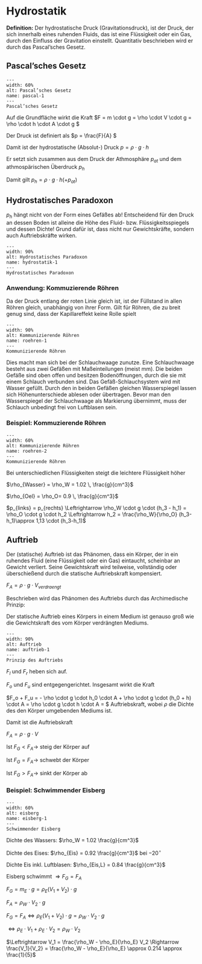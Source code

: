 # Hydrostatik

**Definition:** 
Der hydrostatische Druck (Gravitationsdruck), ist der Druck, der sich innerhalb eines ruhenden Fluids, das ist eine Flüssigkeit oder ein Gas, durch den Einfluss der Gravitation einstellt. Quantitativ beschrieben wird er durch das Pascal’sches Gesetz.

## Pascal’sches Gesetz

```{figure} Bilder/pascalschesgesetz.png
---
width: 60%
alt: Pascal’sches Gesetz
name: pascal-1
---
Pascal’sches Gesetz
 ```

Auf die Grundfläche wirkt die Kraft $F = m \cdot g = \rho \cdot V \cdot g = \rho \cdot h \cdot A \cdot g $

Der Druck ist definiert als $p = \frac{F}{A} $

Damit ist der hydrostatische (Absolut-) Druck $p = \rho \cdot g \cdot h$

Er setzt sich zusammen aus dem Druck der Athmosphäre $p_{at}$ und dem athmospärischen Überdruck $p_h$

Damit gilt 
$p_h = \rho \cdot g \cdot h \left( + p_{at}\right)$

## Hydrostatisches Paradoxon

$p_h$ hängt nicht von der Form eines Gefäßes ab! 
Entscheidend für den Druck an dessen Boden ist alleine die Höhe des Fluid- bzw. Flüssigkeitsspiegels und dessen Dichte! Grund dafür ist, dass nicht nur Gewichtskräfte, sondern auch Auftriebskräfte wirken.

```{figure} Bilder/hydrostatisches_paradoxon.png
---
width: 90%
alt: Hydrostatisches Paradoxon
name: hydrostatik-1
---
Hydrostatisches Paradoxon
 ```

### Anwendung: Kommuzierende Röhren

Da der Druck entlang der roten Linie gleich ist, ist der Füllstand in allen Röhren gleich, unabhängig von ihrer Form. Gilt für Röhren, die zu breit genug sind, dass der Kapillareffekt keine Rolle spielt

```{figure} Bilder/komm_roehren.png
---
width: 90%
alt: Kommunizierende Röhren
name: roehren-1
---
Kommunizierende Röhren
 ```

Dies macht man sich bei der Schlauchwaage zunutze. Eine Schlauchwaage besteht aus zwei Gefäßen mit Maßeinteilungen (meist mm). Die beiden Gefäße sind oben offen und besitzen Bodenöffnungen, durch die sie mit einem Schlauch verbunden sind. Das Gefäß-Schlauchsystem wird mit Wasser gefüllt. Durch den in beiden Gefäßen gleichen Wasserspiegel lassen sich Höhenunterschiede ablesen oder übertragen. Bevor man den Wasserspiegel der Schlauchwaage als Markierung übernimmt, muss der Schlauch unbedingt frei von Luftblasen sein. 

### Beispiel: Kommuzierende Röhren

```{figure} Bilder/roehren2.png
---
width: 60%
alt: Kommunizierende Röhren
name: roehren-2
---
Kommunizierende Röhren
 ```

Bei unterschiedlichen Flüssigkeiten steigt die leichtere Flüssigkeit höher

$\rho_{Wasser} = \rho_W =  1.02 \, \frac{g}{cm^3}$

$\rho_{Oel} = \rho_O= 0.9 \, \frac{g}{cm^3}$

$p_{links} = p_{rechts} \Leftrightarrow \rho_W \cdot g \cdot (h_3 - h_1) = \rho_O \cdot g \cdot h_2 \Leftrightarrow h_2 = \frac{\rho_W}{\rho_O} (h_3-h_1)\approx 1,13 \cdot (h_3-h_1)$

 ## Auftrieb

Der (statische) Auftrieb ist das Phänomen, dass ein Körper, der in ein ruhendes Fluid (eine Flüssigkeit oder ein Gas) eintaucht, scheinbar an Gewicht verliert. 
Seine Gewichtskraft wird teilweise, vollständig oder überschießend durch die statische Auftriebskraft kompensiert.

$F_A = \rho \cdot g \cdot V_{verdraengt}$

Beschrieben wird das Phänomen des Auftriebs durch das Archimedische Prinzip:

Der statische Auftrieb eines Körpers in einem Medium ist genauso groß wie die Gewichtskraft des vom Körper verdrängten Mediums.

```{figure} Bilder/auftrieb.svg
---
width: 90%
alt: Auftrieb
name: auftrieb-1
---
Prinzip des Auftriebs
 ```

$F_l$ und $F_r$ heben sich auf.

$F_o$ und $F_u$ sind entgegengerichtet. Insgesamt wirkt die Kraft

$F_o + F_u = - \rho \cdot g \cdot h_0 \cdot A + \rho \cdot g \cdot (h_0 + h) \cdot A = \rho \cdot g \cdot h \cdot A = $ Auftriebskraft, wobei $\rho$ die Dichte des den Körper umgebenden Mediums ist.

Damit ist die Auftriebskraft

$F_A = \rho \cdot g \cdot V$

Ist $F_G < F_A \longrightarrow$ steig der Körper auf

Ist $F_G = F_A \longrightarrow$ schwebt der Körper

Ist $F_G > F_A \longrightarrow$ sinkt der Körper ab


### Beispiel: Schwimmender Eisberg

```{figure} Bilder/eisberg.png
---
width: 60%
alt: eisberg
name: eisberg-1
---
Schwimmender Eisberg
 ```

Dichte des Wassers: $\rho_W = 1.02 \frac{g}{cm^3}$

Dichte des Eises: $\rho_{Eis} = 0.92 \frac{g}{cm^3}$ bei $-20^\circ$

Dichte Eis inkl. Luftblasen: $\rho_{Eis,L} = 0.84 \frac{g}{cm^3}$

Eisberg schwimmt $\Rightarrow F_G = F_A$

$F_G = m_E \cdot g = \rho_E \left(V_1 + V_2 \right) \cdot g$

$F_A = \rho_W \cdot V_2 \cdot g$

$F_G = F_A \Leftrightarrow \rho_E \left(V_1 + V_2 \right) \cdot g = \rho_W \cdot V_2 \cdot g$

$\Leftrightarrow \rho_E \cdot V_1 + \rho_E \cdot V_2 = \rho_W \cdot V_2$

$\Leftrightarrow V_1 = \frac{\rho_W - \rho_E}{\rho_E} V_2 \Rightarrow \frac{V_1}{V_2} = \frac{\rho_W - \rho_E}{\rho_E} \approx 0.214 \approx \frac{1}{5}$


<!-- Rohrfedermanometer -->
